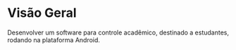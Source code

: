 # Visão Geral

Desenvolver um software para controle acadêmico, destinado a estudantes, rodando na plataforma Android.
